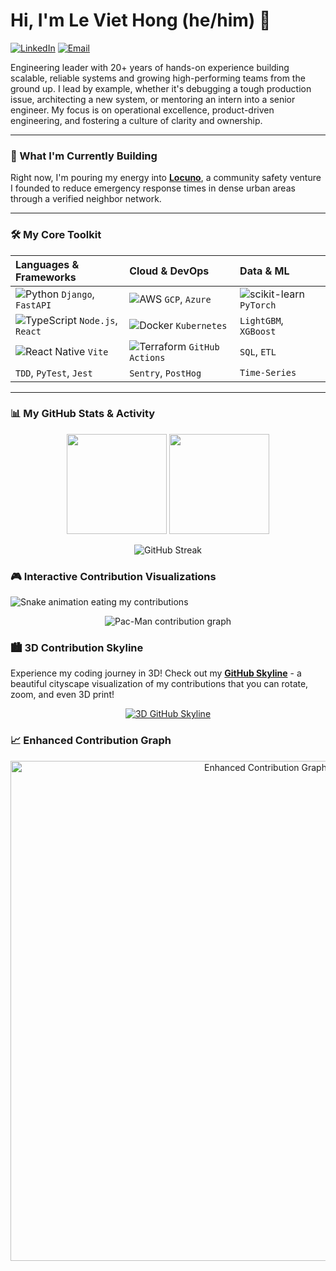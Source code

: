 # Hi, I'm Le Viet Hong (he/him) 👋

<a href="https://www.linkedin.com/in/theaiarchitect/"><img src="https://img.shields.io/badge/LinkedIn-0A66C2.svg?style=for-the-badge&logo=linkedin&logoColor=white" alt="LinkedIn"/></a>
<a href="mailto:vh3969@gmail.com"><img src="https://img.shields.io/badge/Email-EA4335.svg?style=for-the-badge&logo=gmail&logoColor=white" alt="Email"/></a>

Engineering leader with 20+ years of hands-on experience building scalable, reliable systems and growing high-performing teams from the ground up. I lead by example, whether it's debugging a tough production issue, architecting a new system, or mentoring an intern into a senior engineer. My focus is on operational excellence, product-driven engineering, and fostering a culture of clarity and ownership.

---

### 🌱 What I'm Currently Building

Right now, I'm pouring my energy into **[Locuno](https://github.com/Locuno)**, a community safety venture I founded to reduce emergency response times in dense urban areas through a verified neighbor network.

---

### 🛠️ My Core Toolkit

| Languages & Frameworks | Cloud & DevOps | Data & ML |
| :--- | :--- | :--- |
| ![Python](https://img.shields.io/badge/-Python-3776AB?style=flat-square&logo=python&logoColor=white) `Django`, `FastAPI` | ![AWS](https://img.shields.io/badge/-AWS-232F3E?style=flat-square&logo=amazon-aws&logoColor=white) `GCP`, `Azure` | ![scikit-learn](https://img.shields.io/badge/-scikit--learn-F7931E?style=flat-square&logo=scikit-learn&logoColor=white) `PyTorch` |
| ![TypeScript](https://img.shields.io/badge/-TypeScript-3178C6?style=flat-square&logo=typescript&logoColor=white) `Node.js`, `React` | ![Docker](https://img.shields.io/badge/-Docker-2496ED?style=flat-square&logo=docker&logoColor=white) `Kubernetes` | `LightGBM`, `XGBoost` |
| ![React Native](https://img.shields.io/badge/-React%20Native-61DAFB?style=flat-square&logo=react&logoColor=black) `Vite` | ![Terraform](https://img.shields.io/badge/-Terraform-7B42BC?style=flat-square&logo=terraform&logoColor=white) `GitHub Actions` | `SQL`, `ETL` |
| `TDD`, `PyTest`, `Jest` | `Sentry`, `PostHog` | `Time-Series` |

---

### 📊 My GitHub Stats & Activity

<p align="center">
  <img height="160em" src="https://github-readme-stats.vercel.app/api?username=cschanhniem&show_icons=true&theme=tokyonight&include_all_commits=true&count_private=true"/>
  <img height="160em" src="https://github-readme-stats.vercel.app/api/top-langs/?username=cschanhniem&layout=compact&langs_count=7&theme=tokyonight&hide=html,css,vue,astro,nunjucks,javascript"/>
</p>

<p align="center">
  <img src="https://github-readme-streak-stats.herokuapp.com/?user=cschanhniem&theme=tokyonight" alt="GitHub Streak" />
</p>

### 🎮 Interactive Contribution Visualizations

<!-- Animated Snake Game eating my contributions -->
<picture>
  <source media="(prefers-color-scheme: dark)" srcset="https://raw.githubusercontent.com/cschanhniem/cschanhniem/output/github-snake-dark.svg" />
  <source media="(prefers-color-scheme: light)" srcset="https://raw.githubusercontent.com/cschanhniem/cschanhniem/output/github-snake.svg" />
  <img alt="Snake animation eating my contributions" src="https://raw.githubusercontent.com/cschanhniem/cschanhniem/output/github-snake.svg" />
</picture>

<!-- Pac-Man Game Style Contribution Graph -->
<p align="center">
  <picture>
    <source media="(prefers-color-scheme: dark)" srcset="https://raw.githubusercontent.com/cschanhniem/cschanhniem/output/pacman-contribution-graph-dark.svg">
    <source media="(prefers-color-scheme: light)" srcset="https://raw.githubusercontent.com/cschanhniem/cschanhniem/output/pacman-contribution-graph.svg">
    <img alt="Pac-Man contribution graph" src="https://raw.githubusercontent.com/cschanhniem/cschanhniem/output/pacman-contribution-graph.svg">
  </picture>
</p>

### 🏙️ 3D Contribution Skyline

Experience my coding journey in 3D! Check out my [**GitHub Skyline**](https://skyline.github.com/cschanhniem/2024) - a beautiful cityscape visualization of my contributions that you can rotate, zoom, and even 3D print!

<p align="center">
  <a href="https://skyline.github.com/cschanhniem/2024">
    <img src="https://img.shields.io/badge/View%20My%203D%20Skyline-FF6B6B?style=for-the-badge&logo=github&logoColor=white" alt="3D GitHub Skyline"/>
  </a>
</p>

### 📈 Enhanced Contribution Graph

<p align="center">
  <img src="https://ghchart.rshah.org/409ba5/cschanhniem" alt="Enhanced Contribution Graph" width="800" />
</p>
